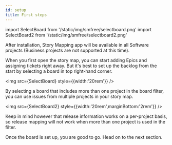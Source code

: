 ```yaml
---
id: setup
title: First steps
---
```


import SelectBoard from '/static/img/smfree/selectboard.png'
import SelectBoard2 from '/static/img/smfree/selectboard2.png'


After installation, Story Mapping app will be available in 
all Software projects (Business projects are not supported at this time).

When you first open the story map, you can start adding
Epics and assigning tickets right away. 
But it's best to set up the backlog from the start 
by selecting a board in top right-hand corner.

<img src={SelectBoard} style={{width:'20rem'}} />

By selecting a board that includes more than one project in the board
filter, you can use issues from multiple projects in your story map.

<img src={SelectBoard2} style={{width:'20rem',marginBottom:'2rem'}} />

Keep in mind however that release information works on a per-project
basis, so release mapping will not work when more than one project is used
in the filter.

Once the board is set up, you are good to go. 
Head on to the next section.